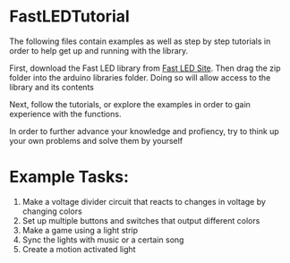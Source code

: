 # FastLEDTutorial

The following files contain examples as well as step by step tutorials in order to help get up and running with the library.

First, download the Fast LED library from [Fast LED Site](https://github.com/FastLED/FastLED/releases). Then drag the zip folder into the arduino 
libraries folder. Doing so will allow access to the library and its contents 

Next, follow the tutorials, or explore the examples in order to gain experience with the functions. 

In order to further advance your knowledge and profiency, try to think up your own problems and solve them by yourself

# Example Tasks:
1. Make a voltage divider circuit that reacts to changes in voltage by changing colors
2. Set up multiple buttons and switches that output different colors
3. Make a game using a light strip
4. Sync the lights with music or a certain song
5. Create a motion activated light
